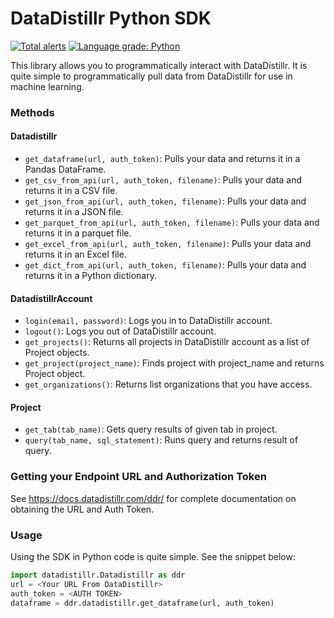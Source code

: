 # DataDistillr Python SDK

[![Total alerts](https://img.shields.io/lgtm/alerts/g/datadistillr/datadistillr-python-sdk.svg?logo=lgtm&logoWidth=18)](https://lgtm.com/projects/g/datadistillr/datadistillr-python-sdk/alerts/)
[![Language grade: Python](https://img.shields.io/lgtm/grade/python/g/datadistillr/datadistillr-python-sdk.svg?logo=lgtm&logoWidth=18)](https://lgtm.com/projects/g/datadistillr/datadistillr-python-sdk/context:python)

This library allows you to programmatically interact with DataDistillr.  It is quite simple to programmatically pull data 
from DataDistillr for use in machine learning. 

### Methods
#### Datadistillr
* `get_dataframe(url, auth_token)`: Pulls your data and returns it in a Pandas DataFrame.
* `get_csv_from_api(url, auth_token, filename)`:  Pulls your data and returns it in a CSV file.
* `get_json_from_api(url, auth_token, filename)`:  Pulls your data and returns it in a JSON file.
* `get_parquet_from_api(url, auth_token, filename)`:  Pulls your data and returns it in a parquet file.
* `get_excel_from_api(url, auth_token, filename)`:  Pulls your data and returns it in an Excel file.
* `get_dict_from_api(url, auth_token, filename)`:  Pulls your data and returns it in a Python dictionary.

#### DatadistillrAccount
* `login(email, password)`: Logs you in to DataDistillr account.
* `logout()`:  Logs you out of DataDistillr account.
* `get_projects()`:  Returns all projects in DataDistillr account as a list of Project objects.
* `get_project(project_name)`:  Finds project with project_name and returns Project object.
* `get_organizations()`:  Returns list organizations that you have access.

#### Project
* `get_tab(tab_name)`: Gets query results of given tab in project.
* `query(tab_name, sql_statement)`:  Runs query and returns result of query.

### Getting your Endpoint URL and Authorization Token
See https://docs.datadistillr.com/ddr/ for complete documentation on obtaining the URL and Auth Token.

### Usage 
Using the SDK in Python code is quite simple.  See the snippet below:
```python
import datadistillr.Datadistillr as ddr
url = <Your URL From DataDistillr>
auth_token = <AUTH TOKEN>
dataframe = ddr.datadistillr.get_dataframe(url, auth_token)
```